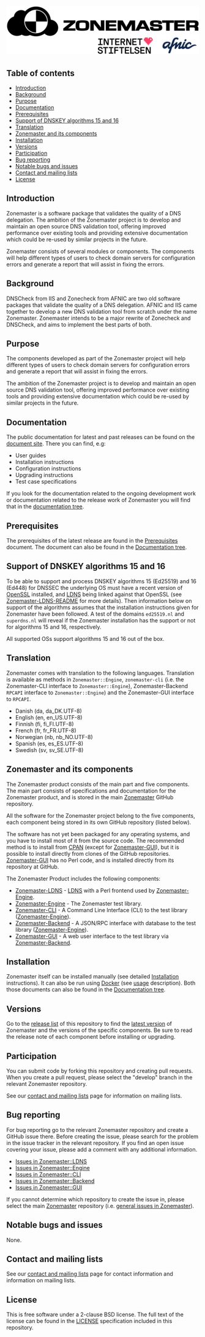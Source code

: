 # ![Zonemaster](assets/images/zonemaster_logo_2021_color.png)

## Table of contents

* [Introduction](#introduction)
* [Background](#background)
* [Purpose](#purpose)
* [Documentation](#documentation)
* [Prerequisites](#prerequisites)
* [Support of DNSKEY algorithms 15 and 16](#support-of-dnskey-algorithms-15-and-16)
* [Translation](#translation)
* [Zonemaster and its components](#zonemaster-and-its-components)
* [Installation](#installation)
* [Versions](#versions)
* [Participation](#participation)
* [Bug reporting](#bug-reporting)
* [Notable bugs and issues](#notable-bugs-and-issues)
* [Contact and mailing lists](#contact-and-mailing-lists)
* [License](#license)

## Introduction

Zonemaster is a software package that validates the quality of a DNS delegation.
The ambition of the Zonemaster project is to develop and maintain an open source
DNS validation tool, offering improved performance over existing tools and providing
extensive documentation which could be re-used by similar projects in the future.

Zonemaster consists of several modules or components. The components will help
different types of users to check domain servers for configuration errors and
generate a report that will assist in fixing the errors.

## Background

DNSCheck from IIS and Zonecheck from AFNIC are two old software packages that validate
the quality of a DNS delegation. AFNIC and IIS came together to develop a new DNS
validation tool from scratch under the name Zonemaster. Zonemaster intends to be a
major rewrite of Zonecheck and DNSCheck, and aims to implement the best parts of both.

## Purpose

The components developed as part of the Zonemaster project will help different
types of users to check domain servers for configuration errors and
generate a report that will assist in fixing the errors.

The ambition of the Zonemaster project is to develop and maintain an open source
DNS validation tool, offering improved performance over existing tools and
providing extensive documentation which could be re-used by similar projects in
the future.

## Documentation

The public documentation for latest and past releases can be found on the [document site].
There you can find, e.g:
* User guides
* Installation instructions
* Configuration instructions
* Upgrading instructions
* Test case specifications

If you look for the documentation related to the ongoing development work or
documentation related to the release work of Zonemaster you will find that
in the [documentation tree].

## Prerequisites

The prerequisites of the latest release are found in the [Prerequisites]
document. The document can also be found in the [Documentation tree].

## Support of DNSKEY algorithms 15 and 16

To be able to support and process DNSKEY algorithms 15 (Ed25519) and 16 (Ed448)
for DNSSEC the underlying OS must
have a recent version of [OpenSSL] installed, and [LDNS] being linked against that
OpenSSL (see [Zonemaster-LDNS-README][Zonemaster-LDNS] for more details). Then
information below on support of the algorithms assumes that the
installation instructions given for Zonemaster have been followed. A test of the
domains `ed25519.nl` and `superdns.nl` will reveal if the Zonemaster
installation has the support or not for algorithms 15 and 16, respectively.

All supported OSs support algorithms 15 and 16 out of the box.

## Translation

Zonemaster comes with translation to the following languages. Translation is
available as methods in `Zonemaster::Engine`, `zonemaster-cli` (i.e. the
Zonemaster-CLI interface to `Zonemaster::Engine`), Zonemaster-Backend
`RPCAPI` interface to `Zonemaster::Engine`) and the Zonemaster-GUI interface
to `RPCAPI`.

* Danish (da, da_DK.UTF-8)
* English (en, en_US.UTF-8)
* Finnish (fi, fi_FI.UTF-8)
* French (fr, fr_FR.UTF-8)
* Norwegian (nb, nb_NO.UTF-8)
* Spanish (es, es_ES.UTF-8)
* Swedish (sv, sv_SE.UTF-8)

## Zonemaster and its components

The Zonemaster product consists of the main part and five components. The main part
consists of specifications and documentation for the Zonemaster product, and is
stored in the main [Zonemaster][Zonemaster/Zonemaster] GitHub repository.

All the software for the Zonemaster project belong to the five components, each
component being stored in its own GitHub repository (listed below).

The software has not yet been packaged for any operating systems, and you have to
install most of it from the source code. The recommended method is to install
from [CPAN] (except for [Zonemaster-GUI]), but it is possible to install directly
from clones of the GitHub repositories. [Zonemaster-GUI] has no Perl code, and is
installed directly from its repository at GitHub.

The Zonemaster Product includes the following components:

 * [Zonemaster-LDNS] - [LDNS] with a Perl frontend used by [Zonemaster-Engine].
 * [Zonemaster-Engine] - The Zonemaster test library.
 * [Zonemaster-CLI] - A Command Line Interface (CLI) to the test library ([Zonemaster-Engine]).
 * [Zonemaster-Backend] - A JSON/RPC interface with database to the test library ([Zonemaster-Engine]).
 * [Zonemaster-GUI] - A web user interface to the test library via [Zonemaster-Backend].

## Installation

Zonemaster itself can be installed manually (see detailed [Installation]
instructions). It can also be run using [Docker] (see [usage] description). Both
those documents can also be found in the [Documentation tree].

## Versions

Go to the [release list][Zonemaster release list] of this repository to find the
[latest version][Zonemaster latest version] of Zonemaster and the versions of
the specific components. Be sure to read the release note of each component
before installing or upgrading.

## Participation

You can submit code by forking this repository and creating pull requests.
When you create a pull request, please select the "develop" branch in the relevant
Zonemaster repository.

See our [contact and mailing lists] page for information on mailing lists.

## Bug reporting

For bug reporting go to the relevant Zonemaster repository
and create a GitHub issue there. Before creating the issue,
please search for the problem in the issue tracker in the relevant repository.
If you find an open issue covering your issue, please add
a comment with any additional information.

* [Issues in Zonemaster::LDNS]
* [Issues in Zonemaster::Engine]
* [Issues in Zonemaster::CLI]
* [Issues in Zonemaster::Backend]
* [Issues in Zonemaster::GUI]

If you cannot determine which repository to create the issue in, please select
the main [Zonemaster][Zonemaster/Zonemaster] repository (i.e.
[general issues in Zonemaster][Issues in Zonemaster/Zonemaster]).

## Notable bugs and issues

None.

## Contact and mailing lists

See our [contact and mailing lists] page for contact information and
information on mailing lists.


## License

This is free software under a 2-clause BSD license. The full text of the license can
be found in the [LICENSE] specification included in this repository.


[CPAN]:                                https://www.cpan.org/
[Contact and mailing lists]:           ./docs/contact-and-mailing-lists.md
[Docker]:                              https://www.docker.com/get-started
[Document site]:                       https://doc.zonemaster.net/latest
[Documentation tree]:                  ./docs/README.md
[Installation]:                        https://doc.zonemaster.net/latest/installation/index.html
[Issues in Zonemaster/Zonemaster]:     https://github.com/zonemaster/zonemaster/issues
[Issues in Zonemaster::Backend]:       https://github.com/zonemaster/zonemaster-backend/issues
[Issues in Zonemaster::CLI]:           https://github.com/zonemaster/zonemaster-cli/issues
[Issues in Zonemaster::Engine]:        https://github.com/zonemaster/zonemaster-engine/issues
[Issues in Zonemaster::GUI]:           https://github.com/zonemaster/zonemaster-gui/issues
[Issues in Zonemaster::LDNS]:          https://github.com/zonemaster/zonemaster-ldns/issues
[LDNS]:                                https://www.nlnetlabs.nl/projects/ldns/about/
[LICENSE]:                             ./LICENSE
[OpenSSL]:                             https://www.openssl.org/
[Prerequisites]:                       https://doc.zonemaster.net/latest/installation/prerequisites.html
[usage]:                               https://doc.zonemaster.net/latest/using/cli.html
[Zonemaster latest version]:           https://github.com/zonemaster/zonemaster/releases/latest
[Zonemaster release list]:             https://github.com/zonemaster/zonemaster/releases
[Zonemaster-Backend]:                  https://github.com/zonemaster/zonemaster-backend
[Zonemaster-CLI]:                      https://github.com/zonemaster/zonemaster-cli
[Zonemaster-Engine]:                   https://github.com/zonemaster/zonemaster-engine
[Zonemaster-GUI]:                      https://github.com/zonemaster/zonemaster-gui
[Zonemaster-LDNS-README]:              https://github.com/zonemaster/zonemaster-ldns/blob/master/README.md
[Zonemaster-LDNS]:                     https://github.com/zonemaster/zonemaster-ldns
[Zonemaster/Zonemaster]:               https://github.com/zonemaster/zonemaster
